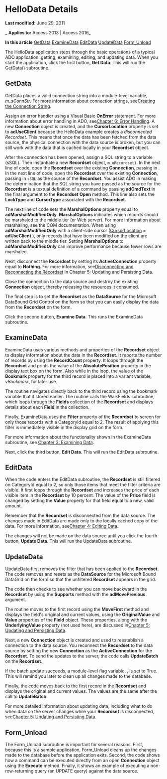 
# HelloData Details

 **Last modified:** June 29, 2011

 _ **Applies to:** Access 2013 | Access 2016_

 **In this article**
[GetData](#sectionSection0)
[ExamineData](#sectionSection1)
[EditData](#sectionSection2)
[UpdateData](#sectionSection3)
[Form_Unload](#sectionSection4)


The HelloData application steps through the basic operations of a typical ADO application: getting, examining, editing, and updating data. When you start the application, click the first button,  **Get Data**. This will run the GetData() subroutine.

## GetData
<a name="sectionSection0"> </a>

GetData places a valid connection string into a module-level variable,  _m_sConnStr_. For more information about connection strings, see[Creating the Connection String](0d34b1c6-bf2e-1299-9778-573ccd2da1c7.md).

Assign an error handler using a Visual Basic  **OnError** statement. For more information about error handling in ADO, see[Chapter 6: Error Handling](6ae7343b-b9e0-c4c3-f65c-110f903e573e.md). A new  **Connection** object is created, and the **CursorLocation** property is set to **adUseClient** because the HelloData example creates a _disconnected Recordset_. This means that once the data has been fetched from the data source, the physical connection with the data source is broken, but you can still work with the data that is cached locally in your **Recordset** object.

After the connection has been opened, assign a SQL string to a variable (sSQL). Then instantiate a new  **Recordset** object, `m_oRecordset1`. In the next line of code, open the  **Recordset** over the existing **Connection**, passing in . In the next line of code, open the **Recordset** over the existing **Connection**, passing in `sSQL` as the source of the **Recordset**. You assist ADO in making the determination that the SQL string you have passed as the source for the **Recordset** is a textual definition of a command by passing **adCmdText** in the final argument to the **Recordset** **Open** method. This line also sets the **LockType** and **CursorType** associated with the **Recordset**.

The next line of code sets the  **MarshalOptions** property equal to **adMarshalModifiedOnly**. **MarshalOptions** indicates which records should be marshaled to the middle tier (or Web server). For more information about marshaling, see the COM documentation. When using **adMarshalModifiedOnly** with a client-side cursor ([CursorLocation](8a048bd4-ae25-a555-1c07-14364b7e6560.md) = **adUseClient** ), only records that have been modified on the client are written back to the middle tier. Setting **MarshalOptions** to **adMarshalModifiedOnly** can improve performance because fewer rows are marshaled.

Next, disconnect the  **Recordset** by setting its **ActiveConnection** property equal to **Nothing**. For more information, see[Disconnecting and Reconnecting the Recordset](d608d95d-9a4e-17a1-107a-b88b77f3774c.md) in Chapter 5: Updating and Persisting Data.

Close the connection to the data source and destroy the existing  **Connection** object, thereby releasing the resources it consumed.

The final step is to set the  **Recordset** as the **DataSource** for the Microsoft DataBound Grid Control on the form so that you can easily display the data from the **Recordset** on the form.

Click the second button,  **Examine Data**. This runs the ExamineData subroutine.


## ExamineData
<a name="sectionSection1"> </a>

ExamineData uses various methods and properties of the  **Recordset** object to display information about the data in the **Recordset**. It reports the number of records by using the **RecordCount** property. It loops through the **Recordset** and prints the value of the **AbsolutePosition** property in the display text box on the form. Also while in the loop, the value of the **Bookmark** property for the third record is placed into a variant variable, _vBookmark_, for later use.

The routine navigates directly back to the third record using the bookmark variable that it stored earlier. The routine calls the WalkFields subroutine, which loops through the  **Fields** collection of the **Recordset** and displays details about each **Field** in the collection.

Finally, ExamineData uses the  **Filter** property of the **Recordset** to screen for only those records with a CategoryId equal to 2. The result of applying this filter is immediately visible in the display grid on the form.

For more information about the functionality shown in the ExamineData subroutine, see [Chapter 3: Examining Data](73c69134-3127-3344-d5c3-5ecb9e0e958b.md).

Next, click the third button,  **Edit Data**. This will run the EditData subroutine.


## EditData
<a name="sectionSection2"> </a>

When the code enters the EditData subroutine, the  **Recordset** is still filtered on CategoryId equal to 2, so only those items that meet the filter criteria are visible. It first loops through the **Recordset** and increases the price of each visible item in the **Recordset** by 10 percent. The value of the **Price** field is changed by setting the **Value** property for that field equal to a new, valid amount.

Remember that the  **Recordset** is disconnected from the data source. The changes made in EditData are made only to the locally cached copy of the data. For more information, see[Chapter 4: Editing Data](822b7365-0926-6411-6fb4-30de032570f8.md).

The changes will not be made on the data source until you click the fourth button,  **Update Data**. This will run the UpdateData subroutine.


## UpdateData
<a name="sectionSection3"> </a>

UpdateData first removes the filter that has been applied to the  **Recordset**. The code removes and resets as the **DataSource** for the Microsoft Bound DataGrid on the form so that the unfiltered **Recordset** appears in the grid.

The code then checks to see whether you can move backward in the  **Recordset** by using the **Supports** method with the **adMovePrevious** argument.

The routine moves to the first record using the  **MoveFirst** method and displays the field's original and current values, using the **OriginalValue** and **Value** properties of the **Field** object. These properties, along with the **UnderlyingValue** property (not used here), are discussed in[Chapter 5: Updating and Persisting Data](77acb763-1c60-1945-791d-3e83d684fb0d.md).

Next, a new  **Connection** object is created and used to reestablish a connection to the data source. You reconnect the **Recordset** to the data source by setting the new **Connection** as the **ActiveConnection** for the **Recordset**. To send the updates to the server, the code calls **UpdateBatch** on the **Recordset**.

If the batch update succeeds, a module-level flag variable, , is set to True. This will remind you later to clean up all changes made to the database.

Finally, the code moves back to the first record in the  **Recordset** and displays the original and current values. The values are the same after the call to **UpdateBatch**.

For more detailed information about updating data, including what to do when data on the server changes while your  **Recordset** is disconnected, see[Chapter 5: Updating and Persisting Data](77acb763-1c60-1945-791d-3e83d684fb0d.md).


## Form_Unload
<a name="sectionSection4"> </a>

The Form_Unload subroutine is important for several reasons. First, because this is a sample application, Form_Unload cleans up the changes made to the database before the application exits. Second, the code shows how a command can be executed directly from an open  **Connection** object using the **Execute** method. Finally, it shows an example of executing a non-row-returning query (an UPDATE query) against the data source.

